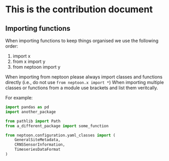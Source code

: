 # This is the contribution document



## Importing functions
When importing functions to keep things organised we use the following order:

1. import x
2. from x import y
3. from neptoon import y

When importing from neptoon please always import classes and functions directly (i.e., do not use `from neptoon.x import *`)
When importing multiple classes or functions from a module use brackets and list them veritcally.

For example:

```python
import pandas as pd
import another_package

from pathlib import Path
from a_different_package import some_function

from neptoon.configuration.yaml_classes import (
    GeneralSiteMetadata,
    CRNSSensorInformation,
    TimeseriesDataFormat
)
```